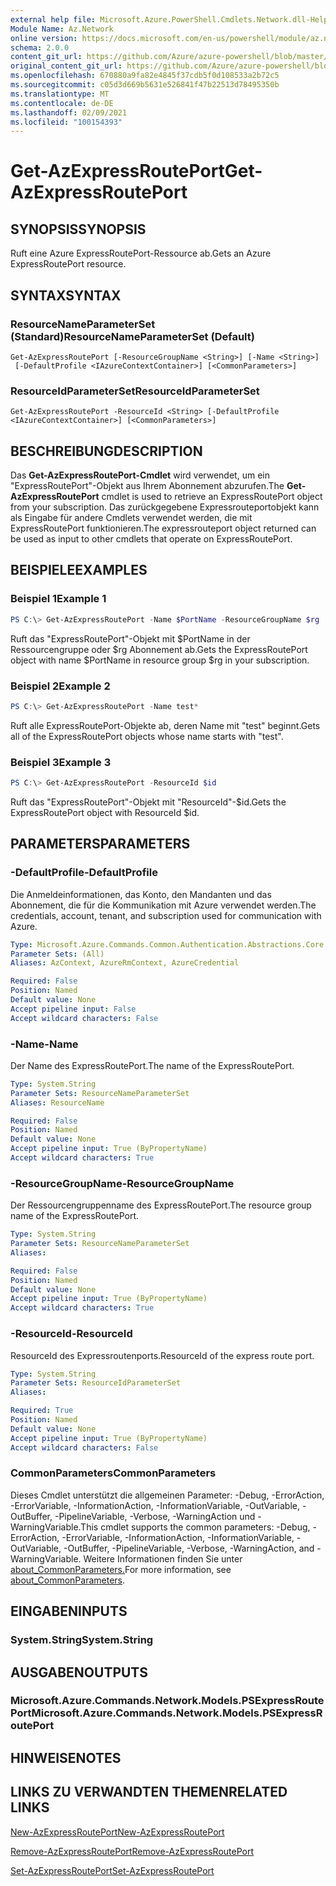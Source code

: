 ```yaml
---
external help file: Microsoft.Azure.PowerShell.Cmdlets.Network.dll-Help.xml
Module Name: Az.Network
online version: https://docs.microsoft.com/en-us/powershell/module/az.network/get-azexpressrouteport
schema: 2.0.0
content_git_url: https://github.com/Azure/azure-powershell/blob/master/src/Network/Network/help/Get-AzExpressRoutePort.md
original_content_git_url: https://github.com/Azure/azure-powershell/blob/master/src/Network/Network/help/Get-AzExpressRoutePort.md
ms.openlocfilehash: 670880a9fa82e4845f37cdb5f0d108533a2b72c5
ms.sourcegitcommit: c05d3d669b5631e526841f47b22513d78495350b
ms.translationtype: MT
ms.contentlocale: de-DE
ms.lasthandoff: 02/09/2021
ms.locfileid: "100154393"
---
```

# <span data-ttu-id="109e7-101">Get-AzExpressRoutePort</span><span class="sxs-lookup"><span data-stu-id="109e7-101">Get-AzExpressRoutePort</span></span>

## <span data-ttu-id="109e7-102">SYNOPSIS</span><span class="sxs-lookup"><span data-stu-id="109e7-102">SYNOPSIS</span></span>
<span data-ttu-id="109e7-103">Ruft eine Azure ExpressRoutePort-Ressource ab.</span><span class="sxs-lookup"><span data-stu-id="109e7-103">Gets an Azure ExpressRoutePort resource.</span></span>

## <span data-ttu-id="109e7-104">SYNTAX</span><span class="sxs-lookup"><span data-stu-id="109e7-104">SYNTAX</span></span>

### <span data-ttu-id="109e7-105">ResourceNameParameterSet (Standard)</span><span class="sxs-lookup"><span data-stu-id="109e7-105">ResourceNameParameterSet (Default)</span></span>
```
Get-AzExpressRoutePort [-ResourceGroupName <String>] [-Name <String>]
 [-DefaultProfile <IAzureContextContainer>] [<CommonParameters>]
```

### <span data-ttu-id="109e7-106">ResourceIdParameterSet</span><span class="sxs-lookup"><span data-stu-id="109e7-106">ResourceIdParameterSet</span></span>
```
Get-AzExpressRoutePort -ResourceId <String> [-DefaultProfile <IAzureContextContainer>] [<CommonParameters>]
```

## <span data-ttu-id="109e7-107">BESCHREIBUNG</span><span class="sxs-lookup"><span data-stu-id="109e7-107">DESCRIPTION</span></span>
<span data-ttu-id="109e7-108">Das **Get-AzExpressRoutePort-Cmdlet** wird verwendet, um ein "ExpressRoutePort"-Objekt aus Ihrem Abonnement abzurufen.</span><span class="sxs-lookup"><span data-stu-id="109e7-108">The **Get-AzExpressRoutePort** cmdlet is used to retrieve an ExpressRoutePort object from your subscription.</span></span> <span data-ttu-id="109e7-109">Das zurückgegebene Expressrouteportobjekt kann als Eingabe für andere Cmdlets verwendet werden, die mit ExpressRoutePort funktionieren.</span><span class="sxs-lookup"><span data-stu-id="109e7-109">The expressrouteport object returned can be used as input to other cmdlets that operate on ExpressRoutePort.</span></span>

## <span data-ttu-id="109e7-110">BEISPIELE</span><span class="sxs-lookup"><span data-stu-id="109e7-110">EXAMPLES</span></span>

### <span data-ttu-id="109e7-111">Beispiel 1</span><span class="sxs-lookup"><span data-stu-id="109e7-111">Example 1</span></span>
```powershell
PS C:\> Get-AzExpressRoutePort -Name $PortName -ResourceGroupName $rg
```

<span data-ttu-id="109e7-112">Ruft das "ExpressRoutePort"-Objekt mit $PortName in der Ressourcengruppe oder $rg Abonnement ab.</span><span class="sxs-lookup"><span data-stu-id="109e7-112">Gets the ExpressRoutePort object with name $PortName in resource group $rg in your subscription.</span></span>

### <span data-ttu-id="109e7-113">Beispiel 2</span><span class="sxs-lookup"><span data-stu-id="109e7-113">Example 2</span></span>
```powershell
PS C:\> Get-AzExpressRoutePort -Name test*
```

<span data-ttu-id="109e7-114">Ruft alle ExpressRoutePort-Objekte ab, deren Name mit "test" beginnt.</span><span class="sxs-lookup"><span data-stu-id="109e7-114">Gets all of the ExpressRoutePort objects whose name starts with "test".</span></span>

### <span data-ttu-id="109e7-115">Beispiel 3</span><span class="sxs-lookup"><span data-stu-id="109e7-115">Example 3</span></span>
```powershell
PS C:\> Get-AzExpressRoutePort -ResourceId $id
```

<span data-ttu-id="109e7-116">Ruft das "ExpressRoutePort"-Objekt mit "ResourceId"-$id.</span><span class="sxs-lookup"><span data-stu-id="109e7-116">Gets the ExpressRoutePort object with ResourceId $id.</span></span> 

## <span data-ttu-id="109e7-117">PARAMETERS</span><span class="sxs-lookup"><span data-stu-id="109e7-117">PARAMETERS</span></span>

### <span data-ttu-id="109e7-118">-DefaultProfile</span><span class="sxs-lookup"><span data-stu-id="109e7-118">-DefaultProfile</span></span>
<span data-ttu-id="109e7-119">Die Anmeldeinformationen, das Konto, den Mandanten und das Abonnement, die für die Kommunikation mit Azure verwendet werden.</span><span class="sxs-lookup"><span data-stu-id="109e7-119">The credentials, account, tenant, and subscription used for communication with Azure.</span></span>

```yaml
Type: Microsoft.Azure.Commands.Common.Authentication.Abstractions.Core.IAzureContextContainer
Parameter Sets: (All)
Aliases: AzContext, AzureRmContext, AzureCredential

Required: False
Position: Named
Default value: None
Accept pipeline input: False
Accept wildcard characters: False
```

### <span data-ttu-id="109e7-120">-Name</span><span class="sxs-lookup"><span data-stu-id="109e7-120">-Name</span></span>
<span data-ttu-id="109e7-121">Der Name des ExpressRoutePort.</span><span class="sxs-lookup"><span data-stu-id="109e7-121">The name of the ExpressRoutePort.</span></span>

```yaml
Type: System.String
Parameter Sets: ResourceNameParameterSet
Aliases: ResourceName

Required: False
Position: Named
Default value: None
Accept pipeline input: True (ByPropertyName)
Accept wildcard characters: True
```

### <span data-ttu-id="109e7-122">-ResourceGroupName</span><span class="sxs-lookup"><span data-stu-id="109e7-122">-ResourceGroupName</span></span>
<span data-ttu-id="109e7-123">Der Ressourcengruppenname des ExpressRoutePort.</span><span class="sxs-lookup"><span data-stu-id="109e7-123">The resource group name of the ExpressRoutePort.</span></span>

```yaml
Type: System.String
Parameter Sets: ResourceNameParameterSet
Aliases:

Required: False
Position: Named
Default value: None
Accept pipeline input: True (ByPropertyName)
Accept wildcard characters: True
```

### <span data-ttu-id="109e7-124">-ResourceId</span><span class="sxs-lookup"><span data-stu-id="109e7-124">-ResourceId</span></span>
<span data-ttu-id="109e7-125">ResourceId des Expressroutenports.</span><span class="sxs-lookup"><span data-stu-id="109e7-125">ResourceId of the express route port.</span></span>

```yaml
Type: System.String
Parameter Sets: ResourceIdParameterSet
Aliases:

Required: True
Position: Named
Default value: None
Accept pipeline input: True (ByPropertyName)
Accept wildcard characters: False
```

### <span data-ttu-id="109e7-126">CommonParameters</span><span class="sxs-lookup"><span data-stu-id="109e7-126">CommonParameters</span></span>
<span data-ttu-id="109e7-127">Dieses Cmdlet unterstützt die allgemeinen Parameter: -Debug, -ErrorAction, -ErrorVariable, -InformationAction, -InformationVariable, -OutVariable, -OutBuffer, -PipelineVariable, -Verbose, -WarningAction und -WarningVariable.</span><span class="sxs-lookup"><span data-stu-id="109e7-127">This cmdlet supports the common parameters: -Debug, -ErrorAction, -ErrorVariable, -InformationAction, -InformationVariable, -OutVariable, -OutBuffer, -PipelineVariable, -Verbose, -WarningAction, and -WarningVariable.</span></span> <span data-ttu-id="109e7-128">Weitere Informationen finden Sie unter [about_CommonParameters.](http://go.microsoft.com/fwlink/?LinkID=113216)</span><span class="sxs-lookup"><span data-stu-id="109e7-128">For more information, see [about_CommonParameters](http://go.microsoft.com/fwlink/?LinkID=113216).</span></span>

## <span data-ttu-id="109e7-129">EINGABEN</span><span class="sxs-lookup"><span data-stu-id="109e7-129">INPUTS</span></span>

### <span data-ttu-id="109e7-130">System.String</span><span class="sxs-lookup"><span data-stu-id="109e7-130">System.String</span></span>

## <span data-ttu-id="109e7-131">AUSGABEN</span><span class="sxs-lookup"><span data-stu-id="109e7-131">OUTPUTS</span></span>

### <span data-ttu-id="109e7-132">Microsoft.Azure.Commands.Network.Models.PSExpressRoutePort</span><span class="sxs-lookup"><span data-stu-id="109e7-132">Microsoft.Azure.Commands.Network.Models.PSExpressRoutePort</span></span>

## <span data-ttu-id="109e7-133">HINWEISE</span><span class="sxs-lookup"><span data-stu-id="109e7-133">NOTES</span></span>

## <span data-ttu-id="109e7-134">LINKS ZU VERWANDTEN THEMEN</span><span class="sxs-lookup"><span data-stu-id="109e7-134">RELATED LINKS</span></span>

[<span data-ttu-id="109e7-135">New-AzExpressRoutePort</span><span class="sxs-lookup"><span data-stu-id="109e7-135">New-AzExpressRoutePort</span></span>](./New-AzExpressRoutePort.md)

[<span data-ttu-id="109e7-136">Remove-AzExpressRoutePort</span><span class="sxs-lookup"><span data-stu-id="109e7-136">Remove-AzExpressRoutePort</span></span>](./Remove-AzExpressRoutePort.md)

[<span data-ttu-id="109e7-137">Set-AzExpressRoutePort</span><span class="sxs-lookup"><span data-stu-id="109e7-137">Set-AzExpressRoutePort</span></span>](./Set-AzExpressRoutePort.md)
